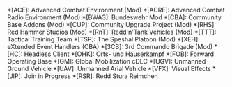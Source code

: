 *[ACE]: Advanced Combat Environment (Mod)
*[ACRE]: Advanced Combat Radio Environment (Mod)
*[BWA3]: Bundeswehr Mod
*[CBA]: Community Base Addons (Mod)
*[CUP]: Community Upgrade Project (Mod)
*[RHS]: Red Hammer Studios (Mod)
*[RnT]: Redd'n'Tank Vehicles (Mod)
*[TTT]: Tactical Training Team
*[TSP]: The Speshal Platoon (Mod)
*[XEH]: eXtended Event Handlers (CBA)
*[3CB]: 3rd Commando Brigade (Mod)
*[HC]: Headless Client
*[OHK]: Orts- und Häuserkampf
*[FOB]: Forward Operating Base
*[GM]: Global Mobilization cDLC
*[UGV]: Unmanned Ground Vehicle
*[UAV]: Unmanned Arial Vehicle
*[VFX]: Visual Effects
*[JIP]: Join in Progress
*[RSR]: Redd Stura Reimchen
